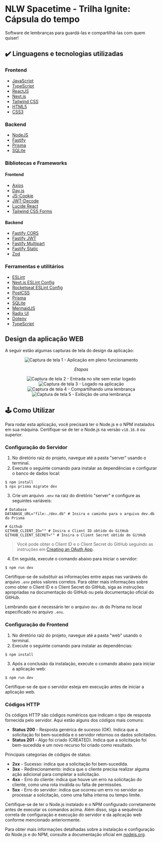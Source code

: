 # NLW Spacetime - Trilha Ignite: Cápsula do tempo
Software de lembranças para guardá-las e compartilhá-las com quem quiser!

## ✔️ Linguagens e tecnologias utilizadas

### Frontend

- [JavaScript](https://developer.mozilla.org/pt-BR/docs/Web/JavaScript)
- [TypeScript](https://www.typescriptlang.org)
- [ReactJS](https://reactjs.org)
- [Next.js](https://nextjs.org)
- [Tailwind CSS](https://tailwindcss.com)
- [HTML5](https://developer.mozilla.org/pt-BR/docs/Web/HTML)
- [CSS3](https://developer.mozilla.org/pt-BR/docs/Web/CSS)

### Backend

- [NodeJS](https://nodejs.org/en/)
- [Fastify](https://www.fastify.io/)
- [Prisma](https://www.prisma.io)
- [SQLite](https://www.sqlite.org/index.html)

### Bibliotecas e Frameworks

#### Frontend

- [Axios](https://axios-http.com)
- [Day.js](https://day.js.org)
- [JS-Cookie](https://github.com/js-cookie/js-cookie)
- [JWT-Decode](https://www.npmjs.com/package/jwt-decode)
- [Lucide React](https://lucide.dev)
- [Tailwind CSS Forms](https://github.com/tailwindlabs/tailwindcss-forms)

#### Backend

- [Fastify CORS](https://github.com/fastify/fastify-cors)
- [Fastify JWT](https://github.com/fastify/fastify-jwt)
- [Fastify Multipart](https://github.com/fastify/fastify-multipart)
- [Fastify Static](https://github.com/fastify/fastify-static)
- [Zod](https://github.com/colinhacks/zod)

### Ferramentas e utilitários

- [ESLint](https://eslint.org)
- [Next.js ESLint Config](https://github.com/vercel/eslint-config-next)
- [Rocketseat ESLint Config](https://github.com/Rocketseat/eslint-config)
- [PostCSS](https://postcss.org)
- [Prisma](https://www.prisma.io)
- [SQLite](https://www.sqlite.org/index.html)
- [MermaidJS](https://mermaid-js.github.io/mermaid)
- [Radix UI](https://www.radix-ui.com)
- [Dotenv](https://www.npmjs.com/package/dotenv)
- [TypeScript](https://www.typescriptlang.org)

## Design da aplicação WEB

A seguir estão algumas capturas de tela do design da aplicação:

<p align="center">
  <img src="https://github.com/gabriel-andradev/spacetime/assets/101130704/6f26f43a-7a8c-43cf-b053-6dc36b061910" alt="Captura de tela 1 - Aplicação em pleno funcionamento" />
  <p align="center"><em>Etapas</em></p> 
  <div align="center">
    <img src="https://github.com/gabriel-andradev/spacetime/assets/101130704/b56170b6-2766-4318-8432-7ce2f610a490" alt="Captura de tela 2 - Entrada no site sem estar logado" />
    <img src="https://github.com/gabriel-andradev/spacetime/assets/101130704/714f37bc-7a23-4bd5-853b-80bb683cfe20" alt="Captura de tela 3 - Logado na aplicação" />
    <img src="https://github.com/gabriel-andradev/spacetime/assets/101130704/a52662b8-d4f2-43d5-ba8c-f06fe84f200a" alt="Captura de tela 4 - Compartilhando uma lembrança" />
    <img src="https://github.com/gabriel-andradev/spacetime/assets/101130704/183f596b-ef6e-489e-abd9-3d3e95100624" alt="Captura de tela 5 - Exibição de uma lembrança" />
  </div>
</p>

## 🕹️ Como Utilizar

Para rodar esta aplicação, você precisará ter o Node.js e o NPM instalados em sua máquina. Certifique-se de ter o Node.js na versão `v18.16.0` ou superior. 

### Configuração do Servidor

1. No diretório raiz do projeto, navegue até a pasta "server" usando o terminal.
2. Execute o seguinte comando para instalar as dependências e configurar o banco de dados local:
```
$ npm install
$ npx prisma migrate dev
```
3. Crie um arquivo `.env` na raiz do diretório "server" e configure as seguintes variáveis:
```
# Database
DATABASE_URL="file:./dev.db" # Insira o caminho para o arquivo dev.db do Prisma

# Github
GITHUB_CLIENT_ID="" # Insira o Client ID obtido do GitHub
GITHUB_CLIENT_SECRET="" # Insira o Client Secret obtido do GitHub

```
> Você pode obter o Client ID e o Client Secret do GitHub seguindo as instruções em [Creating an OAuth App](https://docs.github.com/pt/apps/oauth-apps/building-oauth-apps/creating-an-oauth-app).

4. Em seguida, execute o comando abaixo para iniciar o servidor:
```
$ npm run dev
```
Certifique-se de substituir as informações entre aspas nas variáveis do arquivo `.env` pelos valores corretos. Para obter mais informações sobre como obter o Client ID e o Client Secret do GitHub, siga as instruções apropriadas na documentação do GitHub ou pela documentação oficial do GitHub.

Lembrando que é necessário ter o arquivo `dev.db` do Prisma no local especificado no arquivo `.env`.
### Configuração do Frontend

1. No diretório raiz do projeto, navegue até a pasta "web" usando o terminal.
2. Execute o seguinte comando para instalar as dependências:
``` 
$ npm install
```
3. Após a conclusão da instalação, execute o comando abaixo para iniciar a aplicação web:
```
$ npm run dev
```

Certifique-se de que o servidor esteja em execução antes de iniciar a aplicação web.

### Códigos HTTP

Os códigos HTTP são códigos numéricos que indicam o tipo de resposta fornecida pelo servidor. Aqui estão alguns dos códigos mais comuns:

- **Status 200** - Resposta genérica de sucesso (OK). Indica que a solicitação foi bem-sucedida e o servidor retornou os dados solicitados.
- **Status 201** - Algo foi criado (CREATED). Indica que a solicitação foi bem-sucedida e um novo recurso foi criado como resultado.

Principais categorias de códigos de status:

- **2xx** - Sucesso: indica que a solicitação foi bem-sucedida.
- **3xx** - Redirecionamento: indica que o cliente precisa realizar alguma ação adicional para completar a solicitação.
- **4xx** - Erro do cliente: indica que houve um erro na solicitação do cliente, como uma rota inválida ou falta de permissões.
- **5xx** - Erro do servidor: indica que ocorreu um erro no servidor ao processar a solicitação, como uma falha interna ou tempo limite.

Certifique-se de ter o Node.js instalado e o NPM configurado corretamente antes de executar os comandos acima. Além disso, siga a sequência correta de configuração e execução do servidor e da aplicação web conforme mencionado anteriormente.

Para obter mais informações detalhadas sobre a instalação e configuração do Node.js e do NPM, consulte a documentação oficial em [nodejs.org](https://nodejs.org).
